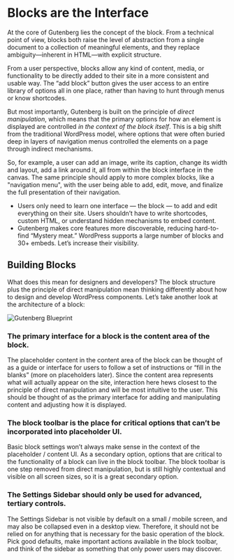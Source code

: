 # Blocks are the Interface

At the core of Gutenberg lies the concept of the block. From a technical point of view, blocks both raise the level of abstraction from a single document to a collection of meaningful elements, and they replace ambiguity—inherent in HTML—with explicit structure.

From a user perspective, blocks allow any kind of content, media, or functionality to be directly added to their site in a more consistent and usable way. The “add block” button gives the user access to an entire library of options all in one place, rather than having to hunt through menus or know shortcodes.

But most importantly, Gutenberg is built on the principle of *direct manipulation*, which means that the primary options for how an element is displayed are controlled *in the context of the block itself*. This is a big shift from the traditional WordPress model, where options that were often buried deep in layers of navigation menus controlled the elements on a page through indirect mechanisms.

So, for example, a user can add an image, write its caption, change its width and layout, add a link around it, all from within the block interface in the canvas. The same principle should apply to more complex blocks, like a "navigation menu", with the user being able to add, edit, move, and finalize the full presentation of their navigation.

* Users only need to learn one interface — the block — to add and edit everything on their site. Users shouldn’t have to write shortcodes, custom HTML, or understand hidden mechanisms to embed content.
* Gutenberg makes core features more discoverable, reducing hard-to-find “Mystery meat.” WordPress supports a large number of blocks and 30+ embeds. Let’s increase their visibility.

## Building Blocks

What does this mean for designers and developers? The block structure plus the principle of direct manipulation mean thinking differently about how to design and develop WordPress components. Let’s take another look at the architecture of a block:

![Gutenberg Blueprint](https://cldup.com/LQrPNubkJY.png)

### The primary interface for a block is the content area of the block.
The placeholder content in the content area of the block can be thought of as a guide or interface for users to follow a set of instructions or “fill in the blanks” (more on placeholders later). Since the content area represents what will actually appear on the site, interaction here hews closest to the principle of direct manipulation and will be most intuitive to the user. This should be thought of as the primary interface for adding and manipulating content and adjusting how it is displayed.

### The block toolbar is the place for critical options that can’t be incorporated into placeholder UI.
Basic block settings won’t always make sense in the context of the placeholder / content UI. As a secondary option, options that are critical to the functionality of a block can live in the block toolbar. The block toolbar is one step removed from direct manipulation, but is still highly contextual and visible on all screen sizes, so it is a great secondary option.

### The Settings Sidebar should only be used for advanced, tertiary controls.
The Settings Sidebar is not visible by default on a small / mobile screen, and may also be collapsed even in a desktop view. Therefore, it should not be relied on for anything that is necessary for the basic operation of the block. Pick good defaults, make important actions available in the block toolbar, and think of the sidebar as something that only power users may discover.
